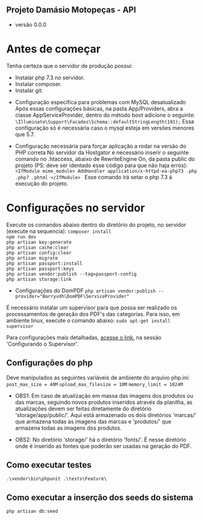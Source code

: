 ## Projeto Damásio Motopeças - API
* versão 0.0.0

# Antes de começar
Tenha certeza que o servidor de produção possui:
- Instalar php 7.3 no servidor.
- Instalar composer.
- Instalar git.

* Configuração específica para problemas com MySQL desatualizado
Após essas configurações básicas, na pasta App/Providers, abra a classe AppServiceProvider, dentro do método boot adicione o seguinte:
``` \Illuminate\Support\Facades\Schema::defaultStringLength(191); ```
Essa configuração só é necessária caso o mysql esteja em versões menores que 5.7.

* Configuração necessária para forçar aplicação a rodar na versão do PHP correta
No servidor da Hostgator é necessário inserir o seguinte comando no .htaccess, abaixo de RewriteEngine On, da pasta public do projeto (PS: deve ser identado esse código para que não haja erros):
``` <IfModule mime_module> AddHandler application/x-httpd-ea-php73 .php .php7 .phtml </IfModule>  ```
Esse comando irá setar o php 7.3 á execução do projeto.

# Configurações no servidor
Execute os comandos abaixo dentro do diretório do projeto, no servidor  (execute na sequencia):
``` composer install ``` <br>
``` npm run dev ``` <br>
``` php artisan key:generate ``` <br>
``` php artisan cache:clear ``` <br>
``` php artisan config:clear ``` <br>
``` php artisan migrate ``` <br>
``` php artisan passport:install ``` <br>
``` php artisan passport:keys ``` <br>
``` php artisan vendor:publish --tag=passport-config ``` <br>
``` php artisan storage:link ``` <br>

* Configurações do DomPDF
``` php artisan vendor:publish --provider="Barryvdh\DomPDF\ServiceProvider" ``` <br>

É necessário instalar um supervisor para que possa ser realizado os processamentos de geração
dos PDF's das categorias. Para isso, em ambiente linux, execute o comando abaixo:
``` sudo apt-get install supervisor ```

Para configurações mais detalhadas, [acesse o link.](https://laravel.com/docs/8.x/queues#supervisor-configuration) na sessão 'Configurando o Supervisor'.

## Configurações do php
Deve manipulados as seguintes variáveis de ambiente do arquivo php.ini:
``` post_max_size = 40M ```
``` upload_max_filesize = 10M ```
``` memory_limit = 1024M ```

* OBS1: Em caso de atualização em massa das imagens dos produtos ou das marcas, seguindo novos produtos inseridos através da planilha, as atualizações devem ser feitas diretamente do diretório 'storage/app/public/'. Aqui está armazenado os dois diretórios 'marcas/' que armazena todas as imagens das marcas e 'produtos/' que armazena todas as imagens dos produtos.

* OBS2: No diretório 'storage/' há o diretório 'fonts/'. É nesse diretório onde é inserido as fontes que poderão ser usadas na geração do PDF.

## Como executar testes
``` .\vendor\bin\phpunit .\tests\Feature\ ```

## Como executar a inserção dos seeds do sistema
``` php artisan db:seed ```